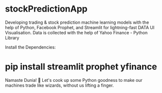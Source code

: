 # stockPredictionApp

Developing trading & stock prediction machine learning models with the help of Python, Facebook Prophet, and Streamlit for lightning-fast DATA UI Visualisation.
Data is collected with the help of Yahoo Finance - Python Library

Install the Dependencies:
# pip install streamlit prophet yfinance
Namaste Dunia! 🚀 Let's cook up some Python goodness to make our machines trade like wizards, without us lifting a finger. 
